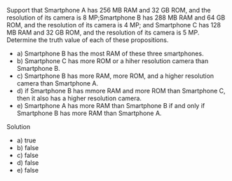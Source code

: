 Support that Smartphone A has 256 MB RAM and 32 GB ROM, and the resolution of its camera is 8 MP;Smartphone B has 288 MB RAM and 64 GB ROM, and the resolution of its camera is 4 MP; and Smartphone C has 128 MB RAM and 32 GB ROM, and the resolution of its camera is 5 MP. Determine the truth value of each of these propositions.

+ a) Smartphone B has the most RAM of these three smartphones.
+ b) Smartphone C has more ROM or a hiher resolution camera than Smartphone B.
+ c) Smartphone B has more RAM, more ROM, and a higher resolution camera than Smartphone A.
+ d) if Smartphone B has mmore RAM and more ROM than Smartphone C, then it also has a higher resolution camera.
+ e) Smartphone A has more RAM than Smartphone B if and only if Smartphone B has more RAM than Smartphone A.

Solution

+ a) true
+ b) false
+ c) false
+ d) false
+ e) false
